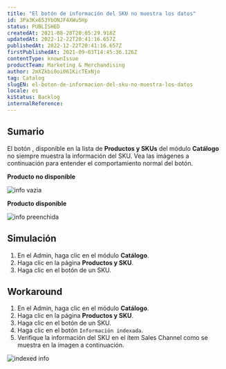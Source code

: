 ```yaml
---
title: "El botón de información del SKU no muestra los datos"
id: 3Pa3Kx653YbONJF4XWu5Hp
status: PUBLISHED
createdAt: 2021-08-20T20:05:29.918Z
updatedAt: 2022-12-22T20:41:16.657Z
publishedAt: 2022-12-22T20:41:16.657Z
firstPublishedAt: 2021-09-03T14:45:36.126Z
contentType: knownIssue
productTeam: Marketing & Merchandising
author: 2mXZkbi0oi061KicTExNjo
tag: Catalog
slugEN: el-boton-de-informacion-del-sku-no-muestra-los-datos
locale: es
kiStatus: Backlog
internalReference: 
---
```


## Sumario

El botón <i class="fas fa-info-circle"></i>, disponible en la lista de **Productos y SKUs** del módulo **Catálogo** no siempre muestra la información del SKU. Vea las imágenes a continuación para entender el comportamiento normal del botón.

**Producto no disponible**

![info vazia](//images.contentful.com/alneenqid6w5/7KB0N2iRtVhLHkGNx3phPh/762ff4e2e1986c8438c5c1f2ee2f9a29/image.png)

**Producto disponible**

![info preenchida](//images.contentful.com/alneenqid6w5/4TsjOjvtlZ6gn8k26X0Vpr/d71ae910c0726c0643a5f7ad9e6f7e52/image.png)


## Simulación

1. En el Admin, haga clic en el módulo **Catálogo**.
2. Haga clic en la página **Productos y SKU**.
3. Haga clic en el botón <i class="fas fa-info-circle"></i> de un SKU.


## Workaround

1. En el Admin, haga clic en el módulo **Catálogo**.
2. Haga clic en la página **Productos y SKU**.
3. Haga clic en el botón <i class="fas fa-angle-down"></i> de un SKU.
4. Haga clic en el botón `Información indexada`.
5. Verifique la información del SKU en el ítem Sales Channel como se muestra en la imagen a continuación.

![indexed info](//images.contentful.com/alneenqid6w5/7oC2oM6doEqm0pXVAN6Y6u/558f152a4d9c05442178db25e1e4c582/image.png)


